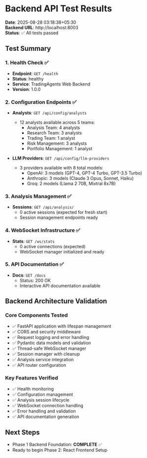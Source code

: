 # Backend API Test Results

**Date**: 2025-08-28 03:18:38+05:30  
**Backend URL**: http://localhost:8003  
**Status**: ✅ All tests passed

## Test Summary

### 1. Health Check ✅
- **Endpoint**: `GET /health`
- **Status**: healthy
- **Service**: TradingAgents Web Backend
- **Version**: 1.0.0

### 2. Configuration Endpoints ✅
- **Analysts**: `GET /api/config/analysts`
  - 12 analysts available across 5 teams:
    - Analysis Team: 4 analysts
    - Research Team: 3 analysts  
    - Trading Team: 1 analyst
    - Risk Management: 3 analysts
    - Portfolio Management: 1 analyst

- **LLM Providers**: `GET /api/config/llm-providers`
  - 3 providers available with 8 total models:
    - OpenAI: 3 models (GPT-4, GPT-4 Turbo, GPT-3.5 Turbo)
    - Anthropic: 3 models (Claude 3 Opus, Sonnet, Haiku)
    - Groq: 2 models (Llama 2 70B, Mixtral 8x7B)

### 3. Analysis Management ✅
- **Sessions**: `GET /api/analysis/`
  - 0 active sessions (expected for fresh start)
  - Session management endpoints ready

### 4. WebSocket Infrastructure ✅
- **Stats**: `GET /ws/stats`
  - 0 active connections (expected)
  - WebSocket manager initialized and ready

### 5. API Documentation ✅
- **Docs**: `GET /docs`
  - Status: 200 OK
  - Interactive API documentation available

## Backend Architecture Validation

### Core Components Tested
- ✅ FastAPI application with lifespan management
- ✅ CORS and security middleware
- ✅ Request logging and error handling
- ✅ Pydantic data models and validation
- ✅ Thread-safe WebSocket manager
- ✅ Session manager with cleanup
- ✅ Analysis service integration
- ✅ API router configuration

### Key Features Verified
- ✅ Health monitoring
- ✅ Configuration management
- ✅ Analysis session lifecycle
- ✅ WebSocket connection handling
- ✅ Error handling and validation
- ✅ API documentation generation

## Next Steps
- Phase 1 Backend Foundation: **COMPLETE** ✅
- Ready to begin Phase 2: React Frontend Setup
